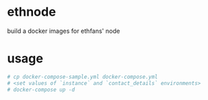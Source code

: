 # ethnode
build a docker images for ethfans' node

# usage

```bash
# cp docker-compose-sample.yml docker-compose.yml
# <set values of `instance` and `contact_details` environments>
# docker-compose up -d
```
